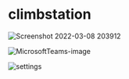 # climbstation
![Screenshot 2022-03-08 203912](https://user-images.githubusercontent.com/56847548/157303859-cde4a642-84fc-4129-8aed-b7b17fd83bb7.png)

![MicrosoftTeams-image](https://user-images.githubusercontent.com/56847548/157303258-c304b32c-d676-478d-877d-d372cb0cc092.png)

![settings](https://user-images.githubusercontent.com/56847548/157304111-46aedbf7-02c4-4213-8056-55b4eb9199cf.png)
